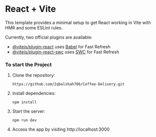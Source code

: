 # React + Vite

This template provides a minimal setup to get React working in Vite with HMR and some ESLint rules.

Currently, two official plugins are available:

- [@vitejs/plugin-react](https://github.com/vitejs/vite-plugin-react/blob/main/packages/plugin-react/README.md) uses [Babel](https://babeljs.io/) for Fast Refresh
- [@vitejs/plugin-react-swc](https://github.com/vitejs/vite-plugin-react-swc) uses [SWC](https://swc.rs/) for Fast Refresh

### To start the Project
1. Clone the repository: 
   ```
   https://github.com/Iqbalshah786/Coffee-Delivery.git
   ```
2. Install dependencies:
   ```
   npm install
   ```
3. Start the server:
   ```
   npm run dev
   ```
4. Access the app by visiting http://localhost:3000
